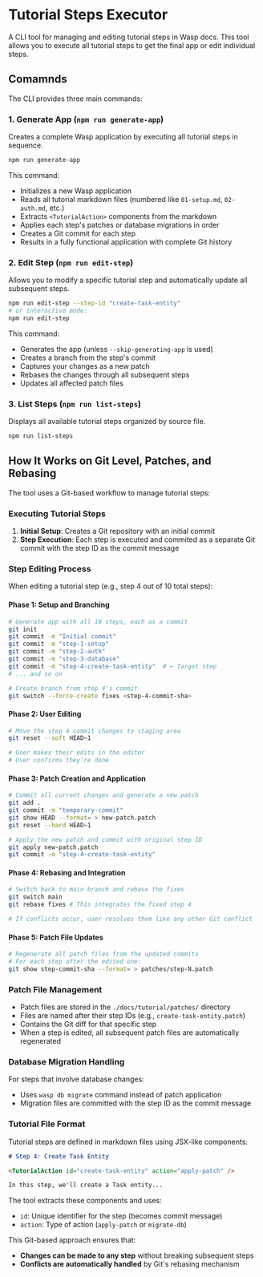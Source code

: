 # Tutorial Steps Executor

A CLI tool for managing and editing tutorial steps in Wasp docs. This tool allows you to execute all tutorial steps to get the final app or edit individual steps.

## Comamnds

The CLI provides three main commands:

### 1. Generate App (`npm run generate-app`)

Creates a complete Wasp application by executing all tutorial steps in sequence.

```bash
npm run generate-app
```

This command:

- Initializes a new Wasp application
- Reads all tutorial markdown files (numbered like `01-setup.md`, `02-auth.md`, etc.)
- Extracts `<TutorialAction>` components from the markdown
- Applies each step's patches or database migrations in order
- Creates a Git commit for each step
- Results in a fully functional application with complete Git history

### 2. Edit Step (`npm run edit-step`)

Allows you to modify a specific tutorial step and automatically update all subsequent steps.

```bash
npm run edit-step --step-id "create-task-entity"
# or interactive mode:
npm run edit-step
```

This command:

- Generates the app (unless `--skip-generating-app` is used)
- Creates a branch from the step's commit
- Captures your changes as a new patch
- Rebases the changes through all subsequent steps
- Updates all affected patch files

### 3. List Steps (`npm run list-steps`)

Displays all available tutorial steps organized by source file.

```bash
npm run list-steps
```

## How It Works on Git Level, Patches, and Rebasing

The tool uses a Git-based workflow to manage tutorial steps:

### Executing Tutorial Steps

1. **Initial Setup**: Creates a Git repository with an initial commit
2. **Step Execution**: Each step is executed and commited as a separate Git commit
   with the step ID as the commit message

### Step Editing Process

When editing a tutorial step (e.g., step 4 out of 10 total steps):

#### Phase 1: Setup and Branching

```bash
# Generate app with all 10 steps, each as a commit
git init
git commit -m "Initial commit"
git commit -m "step-1-setup"
git commit -m "step-2-auth"
git commit -m "step-3-database"
git commit -m "step-4-create-task-entity"  # ← Target step
# ... and so on

# Create branch from step 4's commit
git switch --force-create fixes <step-4-commit-sha>
```

#### Phase 2: User Editing

```bash
# Move the step 4 commit changes to staging area
git reset --soft HEAD~1

# User makes their edits in the editor
# User confirms they're done
```

#### Phase 3: Patch Creation and Application

```bash
# Commit all current changes and generate a new patch
git add .
git commit -m "temporary-commit"
git show HEAD --format= > new-patch.patch
git reset --hard HEAD~1

# Apply the new patch and commit with original step ID
git apply new-patch.patch
git commit -m "step-4-create-task-entity"
```

#### Phase 4: Rebasing and Integration

```bash
# Switch back to main branch and rebase the fixes
git switch main
git rebase fixes # This integrates the fixed step 4

# If conflicts occur, user resolves them like any other Git conflict
```

#### Phase 5: Patch File Updates

```bash
# Regenerate all patch files from the updated commits
# For each step after the edited one:
git show step-commit-sha --format= > patches/step-N.patch
```

### Patch File Management

- Patch files are stored in the `./docs/tutorial/patches/` directory
- Files are named after their step IDs (e.g., `create-task-entity.patch`)
- Contains the Git diff for that specific step
- When a step is edited, all subsequent patch files are automatically regenerated

### Database Migration Handling

For steps that involve database changes:

- Uses `wasp db migrate` command instead of patch application
- Migration files are committed with the step ID as the commit message

### Tutorial File Format

Tutorial steps are defined in markdown files using JSX-like components:

```markdown
# Step 4: Create Task Entity

<TutorialAction id="create-task-entity" action="apply-patch" />

In this step, we'll create a Task entity...
```

The tool extracts these components and uses:

- `id`: Unique identifier for the step (becomes commit message)
- `action`: Type of action (`apply-patch` or `migrate-db`)

This Git-based approach ensures that:

- **Changes can be made to any step** without breaking subsequent steps
- **Conflicts are automatically handled** by Git's rebasing mechanism
